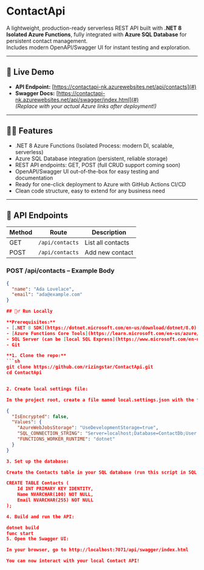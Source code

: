 # ContactApi

A lightweight, production-ready serverless REST API built with **.NET 8 Isolated Azure Functions**, fully integrated with **Azure SQL Database** for persistent contact management.  
Includes modern OpenAPI/Swagger UI for instant testing and exploration.

---

## 🚀 Live Demo

- **API Endpoint:** [https://contactapi-nk.azurewebsites.net/api/contacts](#)  
- **Swagger Docs:** [https://contactapi-nk.azurewebsites.net/api/swagger/index.html](#)  
*(Replace with your actual Azure links after deployment!)*

---

## 🧑‍💻 Features

- .NET 8 Azure Functions (Isolated Process: modern DI, scalable, serverless)
- Azure SQL Database integration (persistent, reliable storage)
- REST API endpoints: GET, POST (full CRUD support coming soon)
- OpenAPI/Swagger UI out-of-the-box for easy testing and documentation
- Ready for one-click deployment to Azure with GitHub Actions CI/CD
- Clean code structure, easy to extend for any business need

---

## 🔌 API Endpoints

| Method | Route             | Description         |
|--------|-------------------|---------------------|
| GET    | `/api/contacts`   | List all contacts   |
| POST   | `/api/contacts`   | Add new contact     |

### **POST /api/contacts** – Example Body

```json
{
  "name": "Ada Lovelace",
  "email": "ada@example.com"
}

## 🏃‍♂️ Run Locally

**Prerequisites:**
- [.NET 8 SDK](https://dotnet.microsoft.com/en-us/download/dotnet/8.0)
- [Azure Functions Core Tools](https://learn.microsoft.com/en-us/azure/azure-functions/functions-run-local?tabs=windows%2Ccsharp%2Cbash)
- SQL Server (can be [local SQL Express](https://www.microsoft.com/en-us/sql-server/sql-server-downloads), or Azure SQL Database)
- Git

**1. Clone the repo:**
```sh
git clone https://github.com/rizingstar/ContactApi.git
cd ContactApi


2. Create local settings file:

In the project root, create a file named local.settings.json with the following content (replace the SQL connection string as needed):

{
  "IsEncrypted": false,
  "Values": {
    "AzureWebJobsStorage": "UseDevelopmentStorage=true",
    "SQL_CONNECTION_STRING": "Server=localhost;Database=ContactDb;User Id=sa;Password=yourStrong(!)Password;",
    "FUNCTIONS_WORKER_RUNTIME": "dotnet"
  }
}

3. Set up the database:

Create the Contacts table in your SQL database (run this script in SQL Server Management Studio or Azure Data Studio):

CREATE TABLE Contacts (
    Id INT PRIMARY KEY IDENTITY,
    Name NVARCHAR(100) NOT NULL,
    Email NVARCHAR(255) NOT NULL
);

4. Build and run the API:

dotnet build
func start
5. Open the Swagger UI:

In your browser, go to http://localhost:7071/api/swagger/index.html

You can now interact with your local Contact API!

